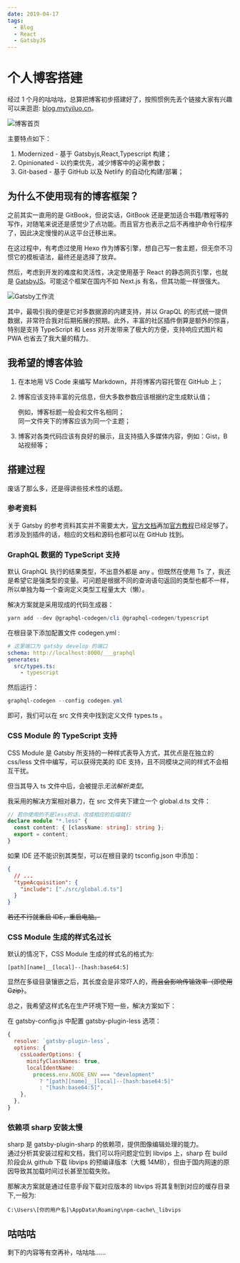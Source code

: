 ```yaml
---
date: 2019-04-17
tags:
  - Blog
  - React
  - GatsbyJS
---
```


# 个人博客搭建

经过 1 个月的咕咕咕，总算把博客初步搭建好了，按照惯例先丢个链接大家有兴趣可以来逛逛: [blog.mytyiluo.cn](https://blog.mytyiluo.cn)。

![博客首页](../Images/Other/个人博客搭建/博客首页.png)

主要特点如下：

1. Modernized - 基于 Gatsbyjs,React,Typescript 构建；
2. Opinionated - 以约束优先，减少博客中的必需参数；
3. Git-based - 基于 GitHub 以及 Netlify 的自动化构建/部署；

## 为什么不使用现有的博客框架？

之前其实一直用的是 GitBook，但说实话，GitBook 还是更加适合书籍/教程等的写作，对随笔来说还是感觉少了点功能。而且官方也表示之后不再维护命令行程序了，因此决定慢慢的从这平台迁移出来。

在这过程中，有考虑过使用 Hexo 作为博客引擎，想自己写一套主题，但无奈不习惯它的模板语法，最终还是选择了放弃。

然后，考虑到开发的难度和灵活性，决定使用基于 React 的静态网页引擎，也就是 [GatsbyJS](https://www.gatsbyjs.org/)。可能这个框架在国内不如 Next.js 有名，但其功能一样很强大。

![Gatsby工作流](../Images/Other/个人博客搭建/Gatsby工作流.png)

其中，最吸引我的便是它对多数据源的内建支持，并以 GrapQL 的形式统一提供数据，非常符合我对后期拓展的预期。此外，丰富的社区插件倒算是额外的惊喜，特别是支持 TypeScript 和 Less 对开发带来了极大的方便，支持响应式图片和 PWA 也省去了我大量的精力。

## 我希望的博客体验

1. 在本地用 VS Code 来编写 Markdown，并将博客内容托管在 GitHub 上；
2. 博客应该支持丰富的元信息，但大多数参数应该根据约定生成默认值；

   例如，博客标题一般会和文件名相同；\
   同一文件夹下的博客应该为同一个主题；

3. 博客对各类代码应该有良好的展示，且支持插入多媒体内容，例如：Gist，B 站视频等；

## 搭建过程

废话了那么多，还是得讲些技术性的话题。

### 参考资料

关于 Gatsby 的参考资料其实并不需要太大，[官方文档](https://www.gatsbyjs.org/docs/)再加[官方教程](https://www.gatsbyjs.org/tutorial/)已经足够了。若涉及到插件的话，相应的文档和源码也都可以在 GitHub 找到。

### GraphQL 数据的 TypeScript 支持

默认 GraphQL 执行的结果类型，不出意外都是 any 。但既然在使用 Ts 了，我还是希望它是强类型的变量。可问题是根据不同的查询语句返回的类型也都不一样，所以单独为每一个查询定义类型工程量太大（懒）。

解决方案就是采用现成的代码生成器：

```powershell
yarn add --dev @graphql-codegen/cli @graphql-codegen/typescript
```

在根目录下添加配置文件 codegen.yml :

```yaml
# 这里端口为 gatsby develop 的端口
schema: http://localhost:8000/___graphql
generates:
  src/types.ts:
    - typescript
```

然后运行：

```powershell
graphql-codegen --config codegen.yml
```

即可，我们可以在 src 文件夹中找到定义文件 types.ts 。

### CSS Module 的 TypeScript 支持

CSS Module 是 Gatsby 所支持的一种样式表导入方式，其优点是在独立的 css/less 文件中编写，可以获得完美的 IDE 支持，且不同模块之间的样式不会相互干扰。

但当其导入 ts 文件中后，会被提示*无法解析类型*。

我采用的解决方案相对暴力，在 src 文件夹下建立一个 global.d.ts 文件：

```typescript
// 若你使用的不是less的话，改成相应的后缀就行
declare module "*.less" {
  const content: { [className: string]: string };
  export = content;
}
```

如果 IDE 还不能识别其类型，可以在根目录的 tsconfig.json 中添加：

```json
{
  // ...
  "typeAcquisition": {
    "include": ["./src/global.d.ts"]
  }
}
```

~~若还不行就重启 IDE，重启电脑。~~

### CSS Module 生成的样式名过长

默认的情况下，CSS Module 生成的样式名的格式为:

```
[path][name]__[local]--[hash:base64:5]
```

显然在多级目录镶嵌之后，其长度会是非常吓人的，~~而且会影响传输效率（即使用 Gzip）~~。

总之，我希望这样式名在生产环境下短一些，解决方案如下：

在 gatsby-config.js 中配置 gatsby-plugin-less 选项：

```javascript
{
  resolve: `gatsby-plugin-less`,
  options: {
    cssLoaderOptions: {
      minifyClassNames: true,
      localIdentName:
        process.env.NODE_ENV === "development"
          ? "[path][name]__[local]--[hash:base64:5]"
          : "[hash:base64:5]",
    },
  },
}
```

### 依赖项 sharp 安装太慢

sharp 是 gatsby-plugin-sharp 的依赖项，提供图像编辑处理的能力。\
通过分析其安装过程和文档，我们可以将问题定位到 libvips 上，sharp 在 build 阶段会从 github 下载 libvips 的预编译版本（大概 14MB），但由于国内网速的原因导致其加载时间过长甚至加载失败。

那解决方案就是通过任意手段下载对应版本的 libvips 将其复制到对应的缓存目录下,一般为:

```
C:\Users\[你的用户名]\AppData\Roaming\npm-cache\_libvips
```

## 咕咕咕

剩下的内容等有空再补，咕咕咕……
